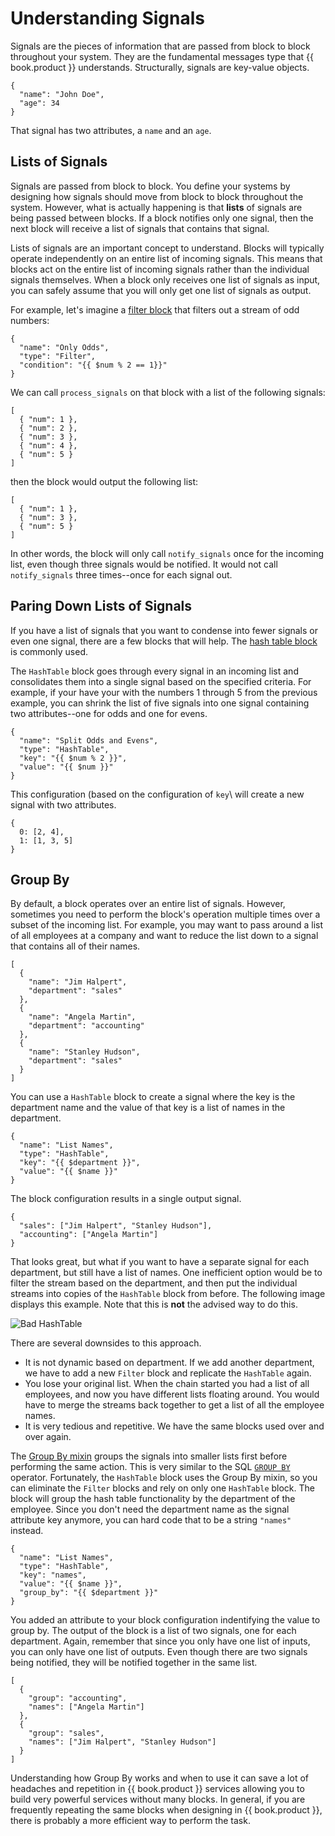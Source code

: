 # Understanding Signals

Signals are the pieces of information that are passed from block to block throughout your system. They are the fundamental messages type that {{ book.product }} understands. Structurally, signals are key-value objects.
```
{
  "name": "John Doe",
  "age": 34
}
```

That signal has two attributes, a `name` and an `age`.

## Lists of Signals

Signals are passed from block to block. You define your systems by designing how signals should move from block to block throughout the system. However, what is actually happening is that **lists** of signals are being passed between blocks. If a block notifies only one signal, then the next block will receive a list of signals that contains that signal.

Lists of signals are an important concept to understand. Blocks will typically operate independently on an entire list of incoming signals. This means that blocks act on the entire list of incoming signals rather than the individual signals themselves. When a block only receives one list of signals as input, you can safely assume that you will only get one list of signals as output.

For example, let's imagine a [filter block](https://github.com/nio-blocks/filter) that filters out a stream of odd numbers:

```
{
  "name": "Only Odds",
  "type": "Filter",
  "condition": "{{ $num % 2 == 1}}"
}
```

We can call `process_signals` on that block with a list of the following signals:
```
[
  { "num": 1 },
  { "num": 2 },
  { "num": 3 },
  { "num": 4 },
  { "num": 5 }
]
```

then the block would output the following list:

```
[
  { "num": 1 },
  { "num": 3 },
  { "num": 5 }
]
```

In other words, the block will only call `notify_signals` once for the incoming list, even though three signals would be notified. It would not call `notify_signals` three times--once for each signal out.

## Paring Down Lists of Signals

If you have a list of signals that you want to condense into fewer signals or even one signal, there are a few blocks that will help. The [hash table block](https://github.com/nio-blocks/hash_table.git) is commonly used.  

The `HashTable` block goes through every signal in an incoming list and consolidates them into a single signal based on the specified criteria. For example, if your have your with the numbers 1 through 5 from the previous example, you can shrink the list of five signals into one signal containing two attributes--one for odds and one for evens.
```
{
  "name": "Split Odds and Evens",
  "type": "HashTable",
  "key": "{{ $num % 2 }}",
  "value": "{{ $num }}"
}
```

This configuration (based on the configuration of `key`\ will create a new signal with  two attributes.
```
{
  0: [2, 4],
  1: [1, 3, 5]
}
```

## Group By

By default, a block operates over an entire list of signals. However, sometimes you need to perform the block's operation multiple times over a subset of the incoming list. For example, you may want to pass around a list of all employees at a company and  want to reduce the list down to a signal that contains all of their names.
```
[
  {
    "name": "Jim Halpert",
    "department": "sales"
  },
  {
    "name": "Angela Martin",
    "department": "accounting"
  },
  {
    "name": "Stanley Hudson",
    "department": "sales"
  }
]
```
You can use a `HashTable` block to create a signal where the key is the department name and the value of that key is a list of names in the department.
```
{
  "name": "List Names",
  "type": "HashTable",
  "key": "{{ $department }}",
  "value": "{{ $name }}"
}
```

The block configuration results in a single output signal.
```
{
  "sales": ["Jim Halpert", "Stanley Hudson"],
  "accounting": ["Angela Martin"]
}
```

That looks great, but what if you want to have a separate signal for each department, but still have a list of names. One inefficient option would be to filter the stream based on the department, and then put the individual streams into copies of the `HashTable` block from before. The following image displays this example. Note that this is **not** the advised way to do this.

![Bad HashTable](/img/bad-hash-table.png)

There are several downsides to this approach.

* It is not dynamic based on department. If we add another department, we have to add a new `Filter` block and replicate the `HashTable` again.
* You lose your original list. When the chain started you had a list of all employees, and now you have different lists floating around. You would have to merge the streams back together to get a list of all the employee names.
* It is very tedious and repetitive. We have the same blocks used over and over again.

The [Group By mixin](https://github.com/niolabs/nio/tree/master/nio/block/mixins/group_by) groups the signals into smaller lists first before performing the same action. This is very similar to the SQL [`GROUP BY`](https://www.w3schools.com/sql/sql_groupby.asp) operator. Fortunately, the `HashTable` block uses the Group By mixin, so you can eliminate the `Filter` blocks and rely on only one `HashTable` block. The block will group the hash table functionality by the department of the employee. Since you don't need the department name as the signal attribute key anymore, you can hard code that to be a string `"names"` instead.

```
{
  "name": "List Names",
  "type": "HashTable",
  "key": "names",
  "value": "{{ $name }}",
  "group_by": "{{ $department }}"
}
```

You added an attribute to your block configuration indentifying the value to group by. The output of the block is a list of two signals, one for each department. Again, remember that since you only have one list of inputs, you can only have one list of outputs. Even though there are two signals being notified, they will be notified together in the same list.
```
[
  {
    "group": "accounting",
    "names": ["Angela Martin"]
  },
  {
    "group": "sales",
    "names": ["Jim Halpert", "Stanley Hudson"]
  }
]
```

Understanding how Group By works and when to use it can save a lot of headaches and repetition in {{ book.product }} services allowing you to build very powerful services without many blocks. In general, if you are frequently repeating the same blocks when designing in {{ book.product }}, there is probably a more efficient way to perform the task.
